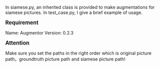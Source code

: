 In siamese.py, an inherited class is provided to make augmentations for siamese pictures.
In test_case.py, I give a brief example of usage.

<big>**Requirement**</big>

Name: Augmentor
Version: 0.2.3

<big>**Attention**</big>

Make sure you set the paths in the right order which is original picture path，groundtruth picture path and siamese picture path!
